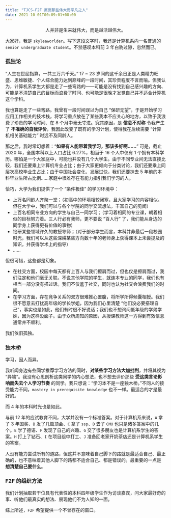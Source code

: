 ```yaml
---
title: "TJCS-F2F 直面那些伟大而平凡之人"
date: 2021-10-01T00:09:01+08:00
---
```


<center>人并非是生来就伟大，而是越活越伟大。</center>

大家好，我是 `skyleaworlder`。写下这段文字时，我还是计算机系内一名普通的 `senior undergraduate student`。不禁感叹本科前 3 年白驹过隙，忽然而已。

### 孤独论

“人生在世屈指算，一共三万六千天。” 17 ~ 23 岁间的这千余日正是人类精力旺盛、思维敏捷、个人综合能力达到巅峰的一段时间，其珍贵程度不言而喻。但我认为，计算机系学生大都是走了一些弯路的——可能是没有找到自己感兴趣的方向、可能是不清楚自己的目标而浪费了时间、也可能是很晚才发觉自己并不适合计算机这个学科。

我也算是走了一些弯路。我曾有一段时间误以为自己 “保研无望”，于是开始学习应用工作相关的技术栈，将学习重点放在了某些我本不应关心的地方，以致于我浪费了珍贵的学习时间、在 8 个月中毫无寸进。究其原因，是 **信息不对称** 令我产生了 **不准确的自我评价**，我因此改变了既有的学习计划，使得我在后续需要 “计算机相关基础能力” 时远不及同龄人。

那之后，我时常幻想着：“**如果有人能带着我学习，那该多好啊……**” 可是，截止 2020 年，全国本科以上人口占比 6.27%，相当于 16 个人中仅有 1 个拥有本科学历。哪怕是一个大家庭中，可能也并没有几个大学生。由于不同专业间无法直接比较，我们还要乘上计算机专业占比；由于大家更倾向于分类讨论，我们还要乘上同层次高校毕业生占比；由于中国社会变化、发展过快，我们还要抹去 5 年前的本科毕业生所占比例……家庭中很难存在有能力指引我们学习的人。

恰巧，大学为我们提供了一个 “条件极佳” 的学习环境中：

* 上万名同龄人齐聚一堂；（初高中的环境相较闭塞，且大家学习的内容相似。但在大学中，我们可以与各个学院的同学交流想法，丰富自己的见闻）
* 上百名相同专业方向的学生与自己一同学习；（学习着相同的专业课，朝着相似的目标努力着。三人行必有我师，更不要说 “百人行” 了，我们能从身边的同学身上获得更有价值的事物）
* 钻研某些领域许久的教授导师；（对于部分学生而言，本科并非最后一段校园时光，我们可以从这些深耕某些方向数十年的老师身上获得课本上未尝提及的知识，并获得学术上的指导）
* ……

但很可惜，这些都是幻象。

* 在社交方面，校园中每天都有上百人与我们擦肩而过，但也仅是擦肩而过，我们注定和他们毫无关联。不说其他学院的学生，就连本专业的同学，我们也有相当一部分没有搭过话。我们不仅羞于社交，同时也认为社交会浪费我们的时间。
* 在学习方面，存在竞争关系的双方很难推心置腹，将所学所得倾囊相授。我们很不愿意去打扰高年级的学长学姐，因为我们心里清楚 “他们没必要搭理自己”，事实也是如此，他们有时很不好说话；我们也不想询问低年级的学弟学妹，因为这样没面子。由于众所周知的原因，从授课教师这一方得到有效信息通常并不顺利。

我们依旧孤独。

### 独木桥

学习，因人而异。

我听闻身边有些同学推荐学习方法的同时，**对某些学习方法大加批判**，并将其视为 “异端”。我没有心思剖析这类同学的内心想法，也不想去评价那些 **受这类言论影响而失去个人学习节奏** 的同学。我只想说：“学习本不是一座独木桥。”不同人的接受能力不同，`mastery in prerequisite knowledge` 也不一样。最适合的才是最好的。

而 4 年的本科时光也是如此。

与前 12 年的应试教育不同，大学并没有一个标准答案。对于计算机系来说，`A` 拿了 3 年国奖、`B` 发了几篇顶会、`C` 拿了 `ssp`、`D` 去了 `CMU` 也只是诸多答案中的几个。`E` 学了德语、`F` 发现了自己的兴趣、`G` 交了很多朋友也是计算机系学生的答案。`H` 打上了钻石、`I` 在项目组中打工、`J` 准备回老家开奶茶店还是计算机系学生的答案。

人没有能力尝试所有的道路，但这并不意味着自己脚下的路就是最适合自己、最正确的，也不意味着其他人脚下的路都不适合自己、都是错误的。最重要的一点是 **想清楚自己要什么**。

### F2F 的组织方法

我们计划抽取若干位具有代表性的本科四年级学生作为访谈嘉宾，问大家最好奇的事、听他们最真实的想法、展现他们不为人知的一面。

综上所述，`F2F` 希望提供一个不曾存在的窗口。
